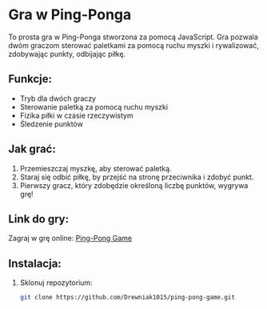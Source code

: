 # Gra w Ping-Ponga

To prosta gra w Ping-Ponga stworzona za pomocą JavaScript. Gra pozwala dwóm graczom sterować paletkami za pomocą ruchu myszki i rywalizować, zdobywając punkty, odbijając piłkę.

## Funkcje:
- Tryb dla dwóch graczy
- Sterowanie paletką za pomocą ruchu myszki
- Fizika piłki w czasie rzeczywistym
- Śledzenie punktów

## Jak grać:
1. Przemieszczaj myszkę, aby sterować paletką.
2. Staraj się odbić piłkę, by przejść na stronę przeciwnika i zdobyć punkt.
3. Pierwszy gracz, który zdobędzie określoną liczbę punktów, wygrywa grę!

## Link do gry:
Zagraj w grę online: [Ping-Pong Game](https://drewniak1015.github.io/PingPong/)

## Instalacja:
1. Sklonuj repozytorium:
   ```bash
   git clone https://github.com/Drewniak1015/ping-pong-game.git
